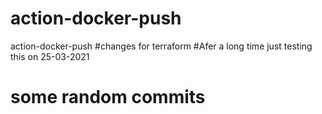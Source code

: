 # action-docker-push
action-docker-push
#changes for terraform
#Afer a long time just testing this on 25-03-2021
# some random commits
